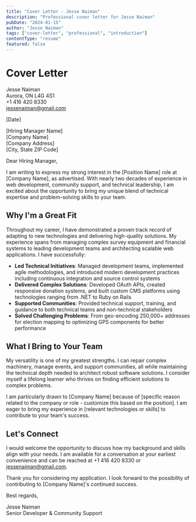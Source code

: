 ```yaml
---
title: "Cover Letter - Jesse Naiman"
description: "Professional cover letter for Jesse Naiman"
pubDate: "2024-01-15"
author: "Jesse Naiman"
tags: ["cover-letter", "professional", "introduction"]
contentType: "resume"
featured: false
---
```


# Cover Letter

Jesse Naiman  
Aurora, ON L4G 4S1  
+1 416 420 8330  
jessenaiman@gmail.com  

[Date]  

[Hiring Manager Name]  
[Company Name]  
[Company Address]  
[City, State ZIP Code]  

Dear Hiring Manager,  

I am writing to express my strong interest in the [Position Name] role at [Company Name], as advertised. With nearly two decades of experience in web development, community support, and technical leadership, I am excited about the opportunity to bring my unique blend of technical expertise and problem-solving skills to your team.  

## Why I'm a Great Fit  

Throughout my career, I have demonstrated a proven track record of adapting to new technologies and delivering high-quality solutions. My experience spans from managing complex survey equipment and financial systems to leading development teams and architecting scalable web applications. I have successfully:  

- **Led Technical Initiatives**: Managed development teams, implemented agile methodologies, and introduced modern development practices including continuous integration and source control systems  
- **Delivered Complex Solutions**: Developed OAuth APIs, created responsive donation systems, and built custom CMS platforms using technologies ranging from .NET to Ruby on Rails  
- **Supported Communities**: Provided technical support, training, and guidance to both technical teams and non-technical stakeholders  
- **Solved Challenging Problems**: From geo-encoding 250,000+ addresses for election mapping to optimizing GPS components for better performance  

## What I Bring to Your Team  

My versatility is one of my greatest strengths. I can repair complex machinery, manage events, and support communities, all while maintaining the technical depth needed to architect robust software solutions. I consider myself a lifelong learner who thrives on finding efficient solutions to complex problems.  

I am particularly drawn to [Company Name] because of [specific reason related to the company or role - customize this based on the position]. I am eager to bring my experience in [relevant technologies or skills] to contribute to your team's success.  

## Let's Connect  

I would welcome the opportunity to discuss how my background and skills align with your needs. I am available for a conversation at your earliest convenience and can be reached at +1 416 420 8330 or jessenaiman@gmail.com.  

Thank you for considering my application. I look forward to the possibility of contributing to [Company Name]'s continued success.  

Best regards,  

Jesse Naiman  
Senior Developer & Community Support
